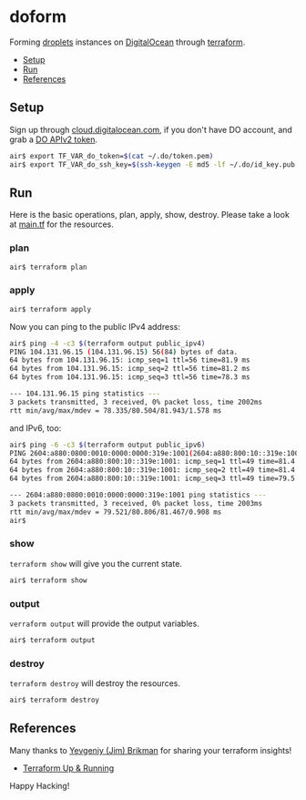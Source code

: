 # doform

Forming [droplets](https://www.digitalocean.com/products/compute/)
instances on [DigitalOcean](https://digitalocean.com)
through [terraform](https://terraform.io).

- [Setup](#setup)
- [Run](#run)
- [References](#references)

## Setup

Sign up through [cloud.digitalocean.com](https://cloud.digitalocean.com/registrations/new), if you don't have DO account, and grab a [DO APIv2 token](https://www.digitalocean.com/community/tutorials/how-to-use-the-digitalocean-api-v2).

```sh
air$ export TF_VAR_do_token=$(cat ~/.do/token.pem)
air$ export TF_VAR_do_ssh_key=$(ssh-keygen -E md5 -lf ~/.do/id_key.pub|awk '{print $2}'|sed 's/MD5://')
```

## Run

Here is the basic operations, plan, apply, show, destroy.
Please take a look at [main.tf](main.tf) for the resources.

### plan

```sh
air$ terraform plan
```

### apply

```sh
air$ terraform apply
```

Now you can ping to the public IPv4 address:

```sh
air$ ping -4 -c3 $(terraform output public_ipv4)
PING 104.131.96.15 (104.131.96.15) 56(84) bytes of data.
64 bytes from 104.131.96.15: icmp_seq=1 ttl=56 time=81.9 ms
64 bytes from 104.131.96.15: icmp_seq=2 ttl=56 time=81.2 ms
64 bytes from 104.131.96.15: icmp_seq=3 ttl=56 time=78.3 ms

--- 104.131.96.15 ping statistics ---
3 packets transmitted, 3 received, 0% packet loss, time 2002ms
rtt min/avg/max/mdev = 78.335/80.504/81.943/1.578 ms
```
and IPv6, too:

```sh
air$ ping -6 -c3 $(terraform output public_ipv6)
PING 2604:a880:0800:0010:0000:0000:319e:1001(2604:a880:800:10::319e:1001) 56 data bytes
64 bytes from 2604:a880:800:10::319e:1001: icmp_seq=1 ttl=49 time=81.4 ms
64 bytes from 2604:a880:800:10::319e:1001: icmp_seq=2 ttl=49 time=81.4 ms
64 bytes from 2604:a880:800:10::319e:1001: icmp_seq=3 ttl=49 time=79.5 ms

--- 2604:a880:0800:0010:0000:0000:319e:1001 ping statistics ---
3 packets transmitted, 3 received, 0% packet loss, time 2003ms
rtt min/avg/max/mdev = 79.521/80.806/81.467/0.908 ms
air$
```

### show

`terraform show` will give you the current state.

```sh
air$ terraform show
```

### output

`verraform output` will provide the output variables.

```sh
air$ terraform output
```

### destroy

`terraform destroy` will destroy the resources.

```sh
air$ terraform destroy
```

## References

Many thanks to [Yevgeniy (Jim) Brikman](http://www.ybrikman.com/) for
sharing your terraform insights!

- [Terraform Up & Running](http://shop.oreilly.com/product/0636920061939.do)

Happy Hacking!
